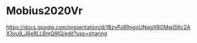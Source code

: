 # Mobius2020Vr
https://docs.google.com/presentation/d/1BzyPJ89ngoUNqgXROMwISKc2AX3vu9_J6e8LLBmQ9lQ/edit?usp=sharing
